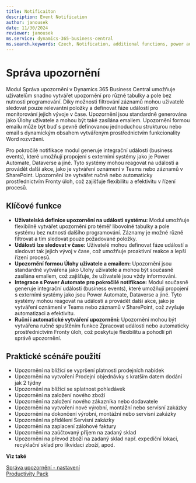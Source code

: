 ```yaml
---
title: Notificaiton
description: Event Notification
author: janousek
date: 11/30/2024
reviewer: janousek
ms.service: dynamics-365-business-central
ms.search.keywords: Czech, Notification, additional functions, power automate, business events 
---
```

# Správa upozornění

Modul Správa upozornění v Dynamics 365 Business Central umožňuje uživatelům snadno vytvářet upozornění pro různé tabulky a pole bez nutnosti programování. Díky možnosti filtrování záznamů mohou uživatelé sledovat pouze relevantní položky a definovat fáze událostí pro monitorování jejich vývoje v čase. Upozornění jsou standardně generována jako Úlohy uživatele a mohou být také zasílána emailem. Upozornění formou emailu může být buď s pevně definovanou jednoduchou strukturou nebo email s dynamickým obsahem vytvářeným prostřednictvím funkcionality Word rozvržení.



Pro pokročilé notifikace modul generuje integrační události (business events), které umožňují propojení s externími systémy jako je Power Automate, Dataverse a jiné. Tyto systémy mohou reagovat na události a provádět další akce, jako je vytváření oznámení v Teams nebo záznamů v SharePoint. Upozornění lze vytvářet ručně nebo automaticky prostřednictvím Fronty úloh, což zajišťuje flexibilitu a efektivitu v řízení procesů.

## Klíčové funkce

- **Uživatelská definice upozornění na události systému:** Modul umožňuje flexibilně vytvářet upozornění pro téměř libovolné tabulky a pole systému bez nutnosti dalšího programování. Záznamy je možné různě filtrovat a tím sledovat pouze požadované položky.
- **Události lze sledovat v čase:** Uživatelé mohou definovat fáze událostí a sledovat tak jejich vývoj v čase, což umožňuje proaktivní reakce a lepší řízení procesů.
- **Upozornění formou Úlohy uživatele a emailem:** Upozornění jsou standardně vytvářena jako Úlohy uživatele a mohou být současně zasílána emailem, což zajišťuje, že uživatelé jsou vždy informováni.
- **Integrace s Power Automate pro pokročilé notifikace:** Modul současně generuje integrační události (business events), které umožňují propojení s externími systémy jako jsou Power Automate, Dataverse a jiné. Tyto systémy mohou reagovat na události a provádět další akce, jako je vytváření oznámení v Teams nebo záznamů v SharePoint, což zvyšuje automatizaci a efektivitu.
- **Ruční i automatické vytváření upozornění:** Upozornění mohou být vytvářena ručně spuštěním funkce Zpracovat události nebo automaticky prostřednictvím Fronty úloh, což poskytuje flexibilitu a pohodlí při správě upozornění.

## Praktické scénáře použití

- Upozornění na blížící se vypršení platnosti prodejních nabídek
- Upozornění na vytvoření Prodejní objednávky s kratším datem dodání jak 2 týdny
- Upozornění na blížící se splatnost pohledávek
- Upozornění na založení nového zboží
- Upozornění na založení nového zákazníka nebo dodavatele
- Upozornění na vytvoření nové výrobní, montážní nebo servisní zakázky
- Upozornění na dokončení výrobní, montážní nebo servisní zakázky
- Upozornění na přidělení Servisní zakázky
- Upozornění na zaplacení zálohové faktury  
- Upozornění na zaúčtovaný příjem na zadaný sklad
- Upozornění na převod zboží na zadaný sklad např. expediční lokaci, recyklační sklad pro likvidaci zboží, apod.

**Viz také**  

[Správa upozornění - nastavení](notifications-setup.md)  
[Productivity Pack](productivity-pack.md)
